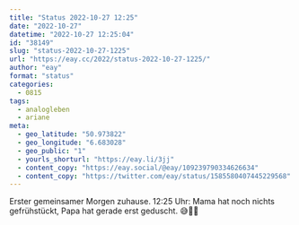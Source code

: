 ```yaml
---
title: "Status 2022-10-27 12:25"
date: "2022-10-27"
datetime: "2022-10-27 12:25:04"
id: "38149"
slug: "status-2022-10-27-1225"
url: "https://eay.cc/2022/status-2022-10-27-1225/"
author: "eay"
format: "status"
categories:
  - 0815
tags:
  - analogleben
  - ariane
meta:
  - geo_latitude: "50.973822"
  - geo_longitude: "6.683028"
  - geo_public: "1"
  - yourls_shorturl: "https://eay.li/3jj"
  - content_copy: "https://eay.social/@eay/109239790334626634"
  - content_copy: "https://twitter.com/eay/status/1585580407445229568"
---
```


Erster gemeinsamer Morgen zuhause. 12:25 Uhr: Mama hat noch nichts gefrühstückt, Papa hat gerade erst geduscht. 😅👶🏻
